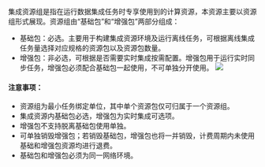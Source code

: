 集成资源组是指在运行数据集成任务时专享使用到的计算资源，本资源主要以资源组形式展现。资源组由“基础包”和“增强包”两部分组成：
- 基础包：必选。主要用于构建集成资源环境及运行离线任务，可根据离线集成任务量选择对应规格的资源包以及资源包数量。
- 增强包：非必选，可根据是否需要实时集成按需配置。增强包用于运行实时同步任务，增强包必须配合基础包一起使用，不可单独分开使用。
![](https://qcloudimg.tencent-cloud.cn/raw/502628aeed3c56e150df646854e7b282.png)

#### 注意事项：
- 资源组为最小任务绑定单位，其中单个资源包仅可归属于一个资源组。
- 集成资源内基础包必选，增强包为实时集成可选项。
- 增强包不支持脱离基础包使用单独。
- 可单独销毁增强包；若销毁基础包，增强包也将一并销毁，计费周期内未使用基础和增强包资源均进行退费。
- 基础包和增强包必须为同一网络环境。
